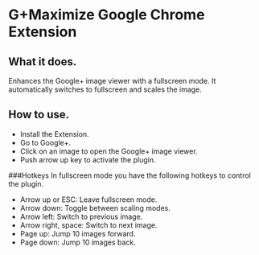 G+Maximize Google Chrome Extension
==================================

What it does.
-------------
Enhances the Google+ image viewer with a fullscreen mode. It automatically switches to fullscreen and scales the image.

How to use.
-----------
* Install the Extension.
* Go to Google+.
* Click on an image to open the Google+ image viewer.
* Push arrow up key to activate the plugin.

###Hotkeys
In fullscreen mode you have the following hotkeys to control the plugin.

* Arrow up or ESC: Leave fullscreen mode.
* Arrow down: Toggle between scaling modes.
* Arrow left: Switch to previous image.
* Arrow right, space: Switch to next image.
* Page up: Jump 10 images forward.
* Page down: Jump 10 images back.